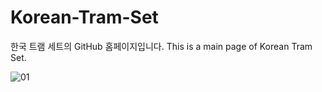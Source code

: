 # Korean-Tram-Set
한국 트램 세트의 GitHub 홈페이지입니다. This is a main page of Korean Tram Set.

![01](https://user-images.githubusercontent.com/75788864/130726117-a3ef9aa0-8977-4078-b4f1-9a947385a0d0.png)
